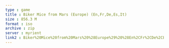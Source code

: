 ```yaml
---
type : game
title : Biker Mice from Mars (Europe) (En,Fr,De,Es,It)
size : 856.3 M
format : iso
archive : zip
server : myrient
link2 : Biker%20Mice%20from%20Mars%20%28Europe%29%20%28En%2CFr%2CDe%2CEs%2CIt%29
---
```

